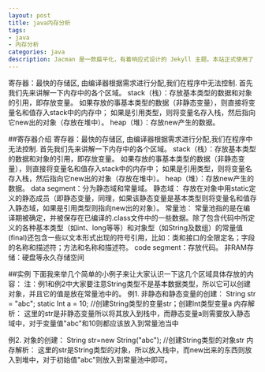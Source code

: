 ```yaml
---
layout: post
title: java内存分析
tags:
- java
- 内存分析
categories: java
description: Jacman 是一款扁平化，有着响应式设计的 Jekyll 主题。本站正式使用了 Jacman 主题。Jacman 基于 Jacman 的 Hexo 主题修改而来。你可以前往本站和 Demo 预览更多关于本主题的更多效果。如果你有任何问题或意见欢迎到 GitHub 发表 issue。
---
```

寄存器：最快的存储区, 由编译器根据需求进行分配,我们在程序中无法控制.
首先我们先来讲解一下内存中的各个区域。
 stack（栈）：存放基本类型的数据和对象的引用，即存放变量。
如果存放的事基本类型的数据（非静态变量），则直接将变量名和值存入stack中的内存中；
如果是引用类型，则将变量名存入栈，然后指向它new出的对象（存放在堆中）。
heap（堆）：存放new产生的数据。
<!-- more -->

##寄存器介绍
寄存器：最快的存储区, 由编译器根据需求进行分配,我们在程序中无法控制.
首先我们先来讲解一下内存中的各个区域。
 stack（栈）：存放基本类型的数据和对象的引用，即存放变量。
如果存放的事基本类型的数据（非静态变量），则直接将变量名和值存入stack中的内存中；
如果是引用类型，则将变量名存入栈，然后指向它new出的对象（存放在堆中）。
heap（堆）：存放new产生的数据。
data segment：分为静态域和常量域。
静态域：
存放在对象中用static定义的静态成员（即静态变量，同理，如果该静态变量是基本类型则将变量名和值存入静态域，如果是引用类型则指向new出的对象）。
常量池：
常量池指的是在编译期被确定，并被保存在已编译的.class文件中的一些数据。除了包含代码中所定义的各种基本类型（如int、long等等）和对象型（如String及数组）的常量值(final)还包含一些以文本形式出现的符号引用，比如：类和接口的全限定名；字段的名称和描述符；方法和名称和描述符。
code segment：存放代码。
非RAM存储：硬盘等永久存储空间

##实例
下面我来举几个简单的小例子来让大家认识一下这几个区域具体存放的内容：
注：例1和例2中大家要注意String类型不是基本数据类型，所以它可以创建对象，并且它的值是放在常量池中的。
例1. 非静态和静态变量的创建：
String str = "abc";  static Int a = 10;  //创建String类型的变量str；创建Int类型变量a
内存解析：
这里的str是非静态变量所以将其放入到栈中，而静态变量a则需要放入静态域中，对于变量值"abc"和10则都应该放入到常量池当中
 
 
例2. 对象的创建：
String str=new String("abc");  //创建String类型的对象str
内存解析：
这里的str是String类型的对象，所以放入栈中，而new出来的东西则放入到堆中，对于初始值"abc"则放入到常量池中即可。

